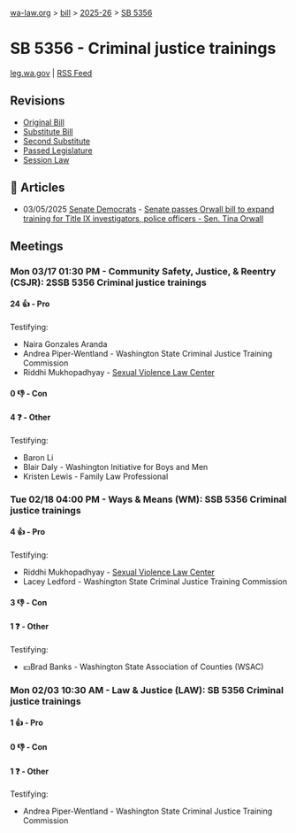 [wa-law.org](/) > [bill](/bill/) > [2025-26](/bill/2025-26/) > [SB 5356](/bill/2025-26/sb/5356/)

# SB 5356 - Criminal justice trainings
[leg.wa.gov](https://app.leg.wa.gov/billsummary?BillNumber=5356&Year=2025&Initiative=false) | [RSS Feed](./rss.xml)

## Revisions
* [Original Bill](1/)
* [Substitute Bill](S/)
* [Second Substitute](S2/)
* [Passed Legislature](S2.PL/)
* [Session Law](S2.SL/)

## 📰 Articles
* 03/05/2025 [Senate Democrats](/org/senate_democrats/) - [Senate passes Orwall bill to expand training for Title IX investigators, police officers - Sen. Tina Orwall](https://senatedemocrats.wa.gov/orwall/2025/03/04/senate-passes-orwall-bill-to-expand-training-for-title-ix-investigators-police-officers/#:~:text=here)

## Meetings
### Mon 03/17 01:30 PM - Community Safety, Justice, & Reentry (CSJR): 2SSB 5356 Criminal justice trainings
#### 24 👍 - Pro
Testifying:
* Naira Gonzales Aranda
* Andrea Piper-Wentland - Washington State Criminal Justice Training Commission
* Riddhi Mukhopadhyay - [Sexual Violence Law Center](/org/sexual_violence_law_center/)

#### 0 👎 - Con

#### 4 ❓ - Other
Testifying:
* Baron Li
* Blair Daly - Washington Initiative for Boys and Men
* Kristen Lewis - Family Law Professional

### Tue 02/18 04:00 PM - Ways & Means (WM): SSB 5356 Criminal justice trainings
#### 4 👍 - Pro
Testifying:
* Riddhi Mukhopadhyay - [Sexual Violence Law Center](/org/sexual_violence_law_center/)
* Lacey Ledford - Washington State Criminal Justice Training Commission

#### 3 👎 - Con

#### 1 ❓ - Other
Testifying:
* 💵Brad Banks - Washington State Association of Counties (WSAC)

### Mon 02/03 10:30 AM - Law & Justice (LAW): SB 5356 Criminal justice trainings
#### 1 👍 - Pro

#### 0 👎 - Con

#### 1 ❓ - Other
Testifying:
* Andrea Piper-Wentland - Washington State Criminal Justice Training Commission
